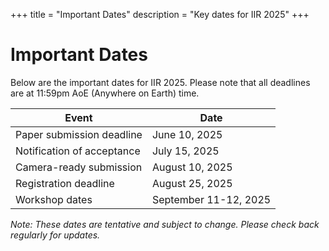 +++
title = "Important Dates"
description = "Key dates for IIR 2025"
+++

# Important Dates

Below are the important dates for IIR 2025. Please note that all deadlines are at 11:59pm AoE (Anywhere on Earth) time.

| Event | Date |
|-------|------|
| Paper submission deadline | June 10, 2025 |
| Notification of acceptance | July 15, 2025 |
| Camera-ready submission | August 10, 2025 |
| Registration deadline | August 25, 2025 |
| Workshop dates | September 11-12, 2025 |

*Note: These dates are tentative and subject to change. Please check back regularly for updates.*